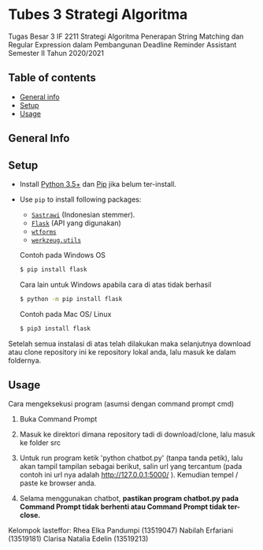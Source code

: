 # Tubes 3 Strategi Algoritma
Tugas Besar 3 IF 2211 Strategi Algoritma 
Penerapan String Matching dan Regular Expression dalam Pembangunan Deadline Reminder Assistant 
Semester II Tahun 2020/2021

## Table of contents
* [General info](#general-info)
* [Setup](#setup)
* [Usage](#usage)

## General Info

## Setup
- Install [Python 3.5+](https://www.python.org/) dan [Pip](https://pypi.org/project/pip/) jika belum ter-install.
- Use `pip` to install following packages:
  - [`Sastrawi`](https://pypi.org/project/Sastrawi/) (Indonesian stemmer).
  - [`Flask`](https://pypi.org/project/Flask/) (API yang digunakan)
  - [`wtforms`](https://pypi.org/project/WTForms/)
  - [`werkzeug.utils`](https://pypi.org/project/werkzeug.utils/)
  
  Contoh pada Windows OS
    ```bash
    $ pip install flask
    ```

    Cara lain untuk Windows apabila cara di atas tidak berhasil
    ```bash
    $ python -m pip install flask
    ```

    Contoh pada Mac OS/ Linux
    ```bash
    $ pip3 install flask
    ```
Setelah semua instalasi di atas telah dilakukan maka selanjutnya download atau clone repository ini ke repository lokal anda, lalu masuk ke dalam foldernya.


## Usage
Cara mengeksekusi program (asumsi dengan command prompt cmd)
1. Buka Command Prompt

2. Masuk ke direktori dimana repository tadi di download/clone, lalu masuk ke folder src

3. Untuk run program ketik 'python chatbot.py' (tanpa tanda petik), lalu akan tampil tampilan sebagai berikut, salin url yang tercantum (pada contoh ini url nya adalah http://127.0.0.1:5000/ ). Kemudian tempel / paste ke browser anda.

4. Selama menggunakan chatbot, **pastikan program chatbot.py pada Command Prompt tidak berhenti atau Command Prompt tidak ter-close.**

Kelompok lasteffor:
Rhea Elka Pandumpi (13519047)
Nabilah Erfariani (13519181)
Clarisa Natalia Edelin (13519213)

